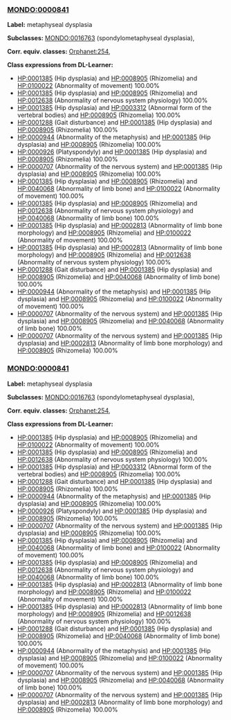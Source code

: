 
### [MONDO:0000841](http://purl.obolibrary.org/obo/MONDO_0000841)
**Label:** metaphyseal dysplasia

**Subclasses:** [MONDO:0016763](http://purl.obolibrary.org/obo/MONDO_0016763) (spondylometaphyseal dysplasia), 

**Corr. equiv. classes:** [Orphanet:254](http://www.orpha.net/ORDO/Orphanet_254), 

**Class expressions from DL-Learner:**

- [HP:0001385](http://purl.obolibrary.org/obo/HP_0001385) (Hip dysplasia) and [HP:0008905](http://purl.obolibrary.org/obo/HP_0008905) (Rhizomelia) and [HP:0100022](http://purl.obolibrary.org/obo/HP_0100022) (Abnormality of movement) 100.00%
- [HP:0001385](http://purl.obolibrary.org/obo/HP_0001385) (Hip dysplasia) and [HP:0008905](http://purl.obolibrary.org/obo/HP_0008905) (Rhizomelia) and [HP:0012638](http://purl.obolibrary.org/obo/HP_0012638) (Abnormality of nervous system physiology) 100.00%
- [HP:0001385](http://purl.obolibrary.org/obo/HP_0001385) (Hip dysplasia) and [HP:0003312](http://purl.obolibrary.org/obo/HP_0003312) (Abnormal form of the vertebral bodies) and [HP:0008905](http://purl.obolibrary.org/obo/HP_0008905) (Rhizomelia) 100.00%
- [HP:0001288](http://purl.obolibrary.org/obo/HP_0001288) (Gait disturbance) and [HP:0001385](http://purl.obolibrary.org/obo/HP_0001385) (Hip dysplasia) and [HP:0008905](http://purl.obolibrary.org/obo/HP_0008905) (Rhizomelia) 100.00%
- [HP:0000944](http://purl.obolibrary.org/obo/HP_0000944) (Abnormality of the metaphysis) and [HP:0001385](http://purl.obolibrary.org/obo/HP_0001385) (Hip dysplasia) and [HP:0008905](http://purl.obolibrary.org/obo/HP_0008905) (Rhizomelia) 100.00%
- [HP:0000926](http://purl.obolibrary.org/obo/HP_0000926) (Platyspondyly) and [HP:0001385](http://purl.obolibrary.org/obo/HP_0001385) (Hip dysplasia) and [HP:0008905](http://purl.obolibrary.org/obo/HP_0008905) (Rhizomelia) 100.00%
- [HP:0000707](http://purl.obolibrary.org/obo/HP_0000707) (Abnormality of the nervous system) and [HP:0001385](http://purl.obolibrary.org/obo/HP_0001385) (Hip dysplasia) and [HP:0008905](http://purl.obolibrary.org/obo/HP_0008905) (Rhizomelia) 100.00%
- [HP:0001385](http://purl.obolibrary.org/obo/HP_0001385) (Hip dysplasia) and [HP:0008905](http://purl.obolibrary.org/obo/HP_0008905) (Rhizomelia) and [HP:0040068](http://purl.obolibrary.org/obo/HP_0040068) (Abnormality of limb bone) and [HP:0100022](http://purl.obolibrary.org/obo/HP_0100022) (Abnormality of movement) 100.00%
- [HP:0001385](http://purl.obolibrary.org/obo/HP_0001385) (Hip dysplasia) and [HP:0008905](http://purl.obolibrary.org/obo/HP_0008905) (Rhizomelia) and [HP:0012638](http://purl.obolibrary.org/obo/HP_0012638) (Abnormality of nervous system physiology) and [HP:0040068](http://purl.obolibrary.org/obo/HP_0040068) (Abnormality of limb bone) 100.00%
- [HP:0001385](http://purl.obolibrary.org/obo/HP_0001385) (Hip dysplasia) and [HP:0002813](http://purl.obolibrary.org/obo/HP_0002813) (Abnormality of limb bone morphology) and [HP:0008905](http://purl.obolibrary.org/obo/HP_0008905) (Rhizomelia) and [HP:0100022](http://purl.obolibrary.org/obo/HP_0100022) (Abnormality of movement) 100.00%
- [HP:0001385](http://purl.obolibrary.org/obo/HP_0001385) (Hip dysplasia) and [HP:0002813](http://purl.obolibrary.org/obo/HP_0002813) (Abnormality of limb bone morphology) and [HP:0008905](http://purl.obolibrary.org/obo/HP_0008905) (Rhizomelia) and [HP:0012638](http://purl.obolibrary.org/obo/HP_0012638) (Abnormality of nervous system physiology) 100.00%
- [HP:0001288](http://purl.obolibrary.org/obo/HP_0001288) (Gait disturbance) and [HP:0001385](http://purl.obolibrary.org/obo/HP_0001385) (Hip dysplasia) and [HP:0008905](http://purl.obolibrary.org/obo/HP_0008905) (Rhizomelia) and [HP:0040068](http://purl.obolibrary.org/obo/HP_0040068) (Abnormality of limb bone) 100.00%
- [HP:0000944](http://purl.obolibrary.org/obo/HP_0000944) (Abnormality of the metaphysis) and [HP:0001385](http://purl.obolibrary.org/obo/HP_0001385) (Hip dysplasia) and [HP:0008905](http://purl.obolibrary.org/obo/HP_0008905) (Rhizomelia) and [HP:0100022](http://purl.obolibrary.org/obo/HP_0100022) (Abnormality of movement) 100.00%
- [HP:0000707](http://purl.obolibrary.org/obo/HP_0000707) (Abnormality of the nervous system) and [HP:0001385](http://purl.obolibrary.org/obo/HP_0001385) (Hip dysplasia) and [HP:0008905](http://purl.obolibrary.org/obo/HP_0008905) (Rhizomelia) and [HP:0040068](http://purl.obolibrary.org/obo/HP_0040068) (Abnormality of limb bone) 100.00%
- [HP:0000707](http://purl.obolibrary.org/obo/HP_0000707) (Abnormality of the nervous system) and [HP:0001385](http://purl.obolibrary.org/obo/HP_0001385) (Hip dysplasia) and [HP:0002813](http://purl.obolibrary.org/obo/HP_0002813) (Abnormality of limb bone morphology) and [HP:0008905](http://purl.obolibrary.org/obo/HP_0008905) (Rhizomelia) 100.00%



### [MONDO:0000841](http://purl.obolibrary.org/obo/MONDO_0000841)
**Label:** metaphyseal dysplasia

**Subclasses:** [MONDO:0016763](http://purl.obolibrary.org/obo/MONDO_0016763) (spondylometaphyseal dysplasia), 

**Corr. equiv. classes:** [Orphanet:254](http://www.orpha.net/ORDO/Orphanet_254), 

**Class expressions from DL-Learner:**

- [HP:0001385](http://purl.obolibrary.org/obo/HP_0001385) (Hip dysplasia) and [HP:0008905](http://purl.obolibrary.org/obo/HP_0008905) (Rhizomelia) and [HP:0100022](http://purl.obolibrary.org/obo/HP_0100022) (Abnormality of movement) 100.00%
- [HP:0001385](http://purl.obolibrary.org/obo/HP_0001385) (Hip dysplasia) and [HP:0008905](http://purl.obolibrary.org/obo/HP_0008905) (Rhizomelia) and [HP:0012638](http://purl.obolibrary.org/obo/HP_0012638) (Abnormality of nervous system physiology) 100.00%
- [HP:0001385](http://purl.obolibrary.org/obo/HP_0001385) (Hip dysplasia) and [HP:0003312](http://purl.obolibrary.org/obo/HP_0003312) (Abnormal form of the vertebral bodies) and [HP:0008905](http://purl.obolibrary.org/obo/HP_0008905) (Rhizomelia) 100.00%
- [HP:0001288](http://purl.obolibrary.org/obo/HP_0001288) (Gait disturbance) and [HP:0001385](http://purl.obolibrary.org/obo/HP_0001385) (Hip dysplasia) and [HP:0008905](http://purl.obolibrary.org/obo/HP_0008905) (Rhizomelia) 100.00%
- [HP:0000944](http://purl.obolibrary.org/obo/HP_0000944) (Abnormality of the metaphysis) and [HP:0001385](http://purl.obolibrary.org/obo/HP_0001385) (Hip dysplasia) and [HP:0008905](http://purl.obolibrary.org/obo/HP_0008905) (Rhizomelia) 100.00%
- [HP:0000926](http://purl.obolibrary.org/obo/HP_0000926) (Platyspondyly) and [HP:0001385](http://purl.obolibrary.org/obo/HP_0001385) (Hip dysplasia) and [HP:0008905](http://purl.obolibrary.org/obo/HP_0008905) (Rhizomelia) 100.00%
- [HP:0000707](http://purl.obolibrary.org/obo/HP_0000707) (Abnormality of the nervous system) and [HP:0001385](http://purl.obolibrary.org/obo/HP_0001385) (Hip dysplasia) and [HP:0008905](http://purl.obolibrary.org/obo/HP_0008905) (Rhizomelia) 100.00%
- [HP:0001385](http://purl.obolibrary.org/obo/HP_0001385) (Hip dysplasia) and [HP:0008905](http://purl.obolibrary.org/obo/HP_0008905) (Rhizomelia) and [HP:0040068](http://purl.obolibrary.org/obo/HP_0040068) (Abnormality of limb bone) and [HP:0100022](http://purl.obolibrary.org/obo/HP_0100022) (Abnormality of movement) 100.00%
- [HP:0001385](http://purl.obolibrary.org/obo/HP_0001385) (Hip dysplasia) and [HP:0008905](http://purl.obolibrary.org/obo/HP_0008905) (Rhizomelia) and [HP:0012638](http://purl.obolibrary.org/obo/HP_0012638) (Abnormality of nervous system physiology) and [HP:0040068](http://purl.obolibrary.org/obo/HP_0040068) (Abnormality of limb bone) 100.00%
- [HP:0001385](http://purl.obolibrary.org/obo/HP_0001385) (Hip dysplasia) and [HP:0002813](http://purl.obolibrary.org/obo/HP_0002813) (Abnormality of limb bone morphology) and [HP:0008905](http://purl.obolibrary.org/obo/HP_0008905) (Rhizomelia) and [HP:0100022](http://purl.obolibrary.org/obo/HP_0100022) (Abnormality of movement) 100.00%
- [HP:0001385](http://purl.obolibrary.org/obo/HP_0001385) (Hip dysplasia) and [HP:0002813](http://purl.obolibrary.org/obo/HP_0002813) (Abnormality of limb bone morphology) and [HP:0008905](http://purl.obolibrary.org/obo/HP_0008905) (Rhizomelia) and [HP:0012638](http://purl.obolibrary.org/obo/HP_0012638) (Abnormality of nervous system physiology) 100.00%
- [HP:0001288](http://purl.obolibrary.org/obo/HP_0001288) (Gait disturbance) and [HP:0001385](http://purl.obolibrary.org/obo/HP_0001385) (Hip dysplasia) and [HP:0008905](http://purl.obolibrary.org/obo/HP_0008905) (Rhizomelia) and [HP:0040068](http://purl.obolibrary.org/obo/HP_0040068) (Abnormality of limb bone) 100.00%
- [HP:0000944](http://purl.obolibrary.org/obo/HP_0000944) (Abnormality of the metaphysis) and [HP:0001385](http://purl.obolibrary.org/obo/HP_0001385) (Hip dysplasia) and [HP:0008905](http://purl.obolibrary.org/obo/HP_0008905) (Rhizomelia) and [HP:0100022](http://purl.obolibrary.org/obo/HP_0100022) (Abnormality of movement) 100.00%
- [HP:0000707](http://purl.obolibrary.org/obo/HP_0000707) (Abnormality of the nervous system) and [HP:0001385](http://purl.obolibrary.org/obo/HP_0001385) (Hip dysplasia) and [HP:0008905](http://purl.obolibrary.org/obo/HP_0008905) (Rhizomelia) and [HP:0040068](http://purl.obolibrary.org/obo/HP_0040068) (Abnormality of limb bone) 100.00%
- [HP:0000707](http://purl.obolibrary.org/obo/HP_0000707) (Abnormality of the nervous system) and [HP:0001385](http://purl.obolibrary.org/obo/HP_0001385) (Hip dysplasia) and [HP:0002813](http://purl.obolibrary.org/obo/HP_0002813) (Abnormality of limb bone morphology) and [HP:0008905](http://purl.obolibrary.org/obo/HP_0008905) (Rhizomelia) 100.00%


